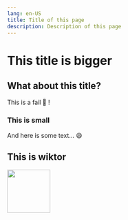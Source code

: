 ```yaml
---
lang: en-US
title: Title of this page
description: Description of this page
---
```




# This title is bigger

## What about this title?
This is a fail :tada: !

### This is small
And here is some text... :smile:

## This is wiktor

<img src="/images/wiktor/wiktor-head-white-skin.svg" height="100px"/>